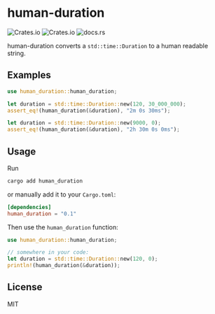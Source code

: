 # human-duration

![Crates.io](https://img.shields.io/crates/d/human-duration)
![Crates.io](https://img.shields.io/crates/l/human-duration)
![docs.rs](https://img.shields.io/docsrs/human-duration)

human-duration converts a `std::time::Duration` to a human readable string.

## Examples

```rust
use human_duration::human_duration;

let duration = std::time::Duration::new(120, 30_000_000);
assert_eq!(human_duration(&duration), "2m 0s 30ms");

let duration = std::time::Duration::new(9000, 0);
assert_eq!(human_duration(&duration), "2h 30m 0s 0ms");
```

## Usage

Run 

```bash
cargo add human_duration
```

or manually add it to your `Cargo.toml`:

```toml
[dependencies]
human_duration = "0.1"
```

Then use the `human_duration` function:

```rust
use human_duration::human_duration;

// somewhere in your code:
let duration = std::time::Duration::new(120, 0);
println!(human_duration(&duration));
```

## License

MIT
